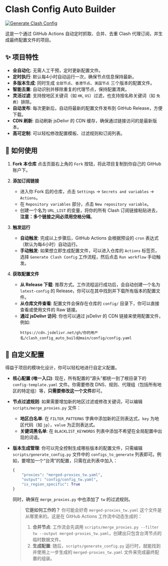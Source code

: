 # Clash Config Auto Builder

[![Generate Clash Config](https://github.com/busymilk/clash_config_auto_build/actions/workflows/clash-config.yml/badge.svg)](https://github.com/busymilk/clash_config_auto_build/actions/workflows/clash-config.yml)

这是一个通过 GitHub Actions 自动定时抓取、合并、去重 Clash 代理订阅，并生成最终配置文件的项目。

## ✨ 项目特性

- **全自动化**: 无需人工干预，定时更新配置文件。
- **定时执行**: 默认每4小时自动运行一次，确保节点信息保持最新。
- **多版本生成**: 同时生成 `全部节点`、`香港节点`、`美国节点` 三个版本的配置文件。
- **智能去重**: 自动识别并移除重复的代理节点，保持配置清爽。
- **灵活过滤**: 支持按地区关键词（如 `HK`, `US`）过滤，也支持按名称关键词（如 `免费`）排除。
- **自动发布**: 每次更新后，自动将最新的配置文件发布到 GitHub Release，方便下载。
- **CDN 刷新**: 自动刷新 jsDelivr 的 CDN 缓存，确保通过链接访问的是最新版本。
- **高可定制**: 可以轻松修改配置模板、过滤规则和订阅列表。

## 🚀 如何使用

1.  **Fork 本仓库**
    点击页面右上角的 `Fork` 按钮，将此项目复制到你自己的 GitHub 账户下。

2.  **添加订阅链接**
    - 进入你 Fork 后的仓库，点击 `Settings` -> `Secrets and variables` -> `Actions`。
    - 在 `Repository variables` 部分，点击 `New repository variable`。
    - 创建一个名为 `URL_LIST` 的变量，将你的所有 Clash 订阅链接粘贴进去，**注意：多个链接之间必须用空格分隔**。

3.  **触发运行**
    - **自动触发**: 完成以上步骤后，GitHub Actions 会根据预设的 `cron` 表达式（默认为每4小时）自动运行。
    - **手动触发**: 如果想立即生成配置文件，可以进入仓库的 `Actions` 标签页，选择 `Generate Clash Config` 工作流程，然后点击 `Run workflow` 手动触发。

4.  **获取配置文件**
    - **从 Release 下载**: 推荐方式。工作流程运行成功后，会自动创建一个名为 `latest-config` 的 Release，你可以在其中找到并下载所有版本的配置文件。
    - **从仓库文件查看**: 配置文件会保存在仓库的 `config/` 目录下，你可以直接查看或使用文件的 Raw 链接。
    - **通过 jsDelivr 访问**: 你也可以通过 jsDelivr 的 CDN 链接来使用配置文件，例如:
      ```
      https://cdn.jsdelivr.net/gh/你的用户名/clash_config_auto_build@main/config/config.yaml
      ```

## 🔧 自定义配置

得益于项目的模块化设计，你可以轻松地进行自定义配置。

- **核心配置 (唯一入口)**:
  现在，所有配置的“源头”都统一到了根目录下的 `config-template.yaml` 文件。你需要修改 DNS、规则、代理组（包括所有地区的特定组）等，**只需要修改这一个文件**即可。

- **节点过滤规则**:
  如果需要增加新的地区过滤或修改关键词，可以编辑 `scripts/merge_proxies.py` 文件：
  - **地区白名单**: 在 `FILTER_PATTERNS` 字典中添加新的正则表达式，`key` 为地区代码（如 `jp`），`value` 为正则表达式。
  - **关键词黑名单**: 在 `BLACKLIST_KEYWORDS` 列表中添加不希望在全局配置中出现的词语。

- **版本生成管理**:
  你可以完全控制生成哪些版本的配置文件，只需编辑 `scripts/generate_config.py` 文件中的 `configs_to_generate` 列表即可。例如，要增加一个“台湾”的配置，只需在此列表中加入：
  ```python
  {
      "proxies": "merged-proxies_tw.yaml",
      "output": "config/config_tw.yaml",
      "is_region_specific": True
  }
  ```
  同时，确保在 `merge_proxies.py` 中也添加了 `tw` 的过滤规则。

  > **它是如何工作的？**
  > 你可能会好奇 `merged-proxies_tw.yaml` 这个文件是从哪里来的。这是在 GitHub Actions 工作流中动态生成的：
  > 1.  **合并节点**: 工作流会先调用 `scripts/merge_proxies.py --filter tw --output merged-proxies_tw.yaml`，创建出只包含台湾节点的临时数据文件。
  > 2.  **生成配置**: 随后，`scripts/generate_config.py` 运行时，就能找到并使用上一步生成的 `merged-proxies_tw.yaml` 文件来完成最终配置的组装。